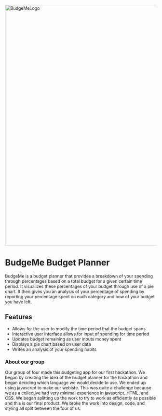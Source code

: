 <img width="795" alt="BudgeMeLogo" src="https://user-images.githubusercontent.com/83851807/133906163-34246d26-b4ca-4ff4-a8a2-62497e57491c.png">

# BudgeMe Budget Planner

BudgeMe is a budget planner that provides a breakdown of your spending through percentages based on a total budget for a given certain time period. It visualizes these percentages of your budget through use of a pie chart. It then gives you an analysis of your percentage of spending by reporting your percentage spent on each category and how of your budget you have left.

## Features

- Allows for the user to modify the time period that the budget spans
- Interactive user interface allows for input of spending for time period
- Updates budget remaining as user inputs money spent
- Displays a pie chart based on user data
- Writes an analysis of your spending habits


### About our group
Our group of four made this budgeting app for our first hackathon. We began by creating the idea of the budget planner for the hackathon and began deciding which language we would decide to use. We ended up using javascript to make our webiste. This was quite a challenge because we as a collective had very minimal experience in javascript, HTML, and CSS. We began splitting up the work to try to work as efficiently as possible and this is our final product. We broke the work into design, code, and styling all split between the four of us.

